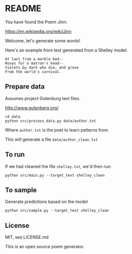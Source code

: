 # README

You have found the Poem Jinn:

https://en.wikipedia.org/wiki/Jinn

Welcome, let's generate some words!

Here's an example from text generated from a Shelley model:

```
At last from a marble bed-- 
Roses for a matron's head-- 
Violets by dark who die, and grove 
From the world's carnival. 
```

## Prepare data

Assumes project Gutenburg text files.

http://www.gutenberg.org/

```
cd data
python src/process_data.py data/author.txt
```

Where `author.txt` is the poet to learn patterns from.

This will generate a file `data/author_clean.txt`

## To run

If we had cleaned the file `shelley.txt`, we'd then run:

```
python src/main.py --target_text shelley_clean
```

## To sample

Generate predictions based on the model

```
python src/sample.py --target_text shelley_clean
```

## License

MIT, see LICENSE.md

This is an open source poem generator.


